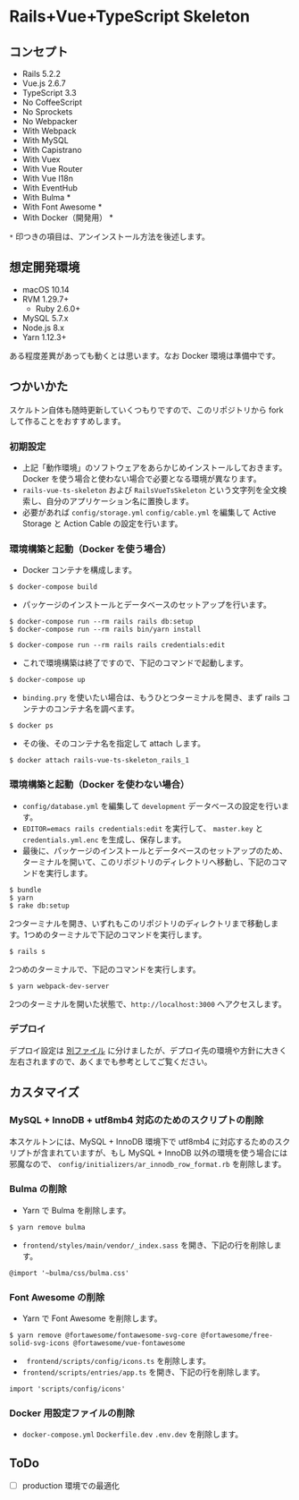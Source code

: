 # Rails+Vue+TypeScript Skeleton

## コンセプト
- Rails 5.2.2
- Vue.js 2.6.7
- TypeScript 3.3
- No CoffeeScript
- No Sprockets
- No Webpacker
- With Webpack
- With MySQL
- With Capistrano
- With Vuex
- With Vue Router
- With Vue I18n
- With EventHub
- With Bulma *
- With Font Awesome *
- With Docker（開発用） *

`*` 印つきの項目は、アンインストール方法を後述します。

## 想定開発環境
- macOS 10.14
- RVM 1.29.7+
    - Ruby 2.6.0+
- MySQL 5.7.x
- Node.js 8.x
- Yarn 1.12.3+

ある程度差異があっても動くとは思います。なお Docker 環境は準備中です。

## つかいかた

スケルトン自体も随時更新していくつもりですので、このリポジトリから fork して作ることをおすすめします。

### 初期設定

- 上記「動作環境」のソフトウェアをあらかじめインストールしておきます。Docker を使う場合と使わない場合で必要となる環境が異なります。
- `rails-vue-ts-skeleton` および `RailsVueTsSkeleton` という文字列を全文検索し、自分のアプリケーション名に置換します。
- 必要があれば `config/storage.yml` `config/cable.yml` を編集して Active Storage と Action Cable の設定を行います。

### 環境構築と起動（Docker を使う場合）

- Docker コンテナを構成します。

```
$ docker-compose build
```

- パッケージのインストールとデータベースのセットアップを行います。

```
$ docker-compose run --rm rails rails db:setup
$ docker-compose run --rm rails bin/yarn install
```

```
$ docker-compose run --rm rails rails credentials:edit
```

- これで環境構築は終了ですので、下記のコマンドで起動します。

```
$ docker-compose up
```

- `binding.pry` を使いたい場合は、もうひとつターミナルを開き、まず rails コンテナのコンテナ名を調べます。

```
$ docker ps
```

- その後、そのコンテナ名を指定して attach します。

```
$ docker attach rails-vue-ts-skeleton_rails_1
```


### 環境構築と起動（Docker を使わない場合）

- `config/database.yml` を編集して `development` データベースの設定を行います。
- `EDITOR=emacs rails credentials:edit` を実行して、 `master.key` と `credentials.yml.enc` を生成し、保存します。
- 最後に、パッケージのインストールとデータベースのセットアップのため、ターミナルを開いて、このリポジトリのディレクトリへ移動し、下記のコマンドを実行します。

```
$ bundle
$ yarn
$ rake db:setup
```

2つターミナルを開き、いずれもこのリポジトリのディレクトリまで移動します。1つめのターミナルで下記のコマンドを実行します。

```
$ rails s
```

2つめのターミナルで、下記のコマンドを実行します。

```
$ yarn webpack-dev-server
```

2つのターミナルを開いた状態で、`http://localhost:3000` へアクセスします。

### デプロイ

デプロイ設定は [別ファイル](/doc/DEPLOY.md) に分けましたが、デプロイ先の環境や方針に大きく左右されますので、あくまでも参考としてご覧ください。

## カスタマイズ

### MySQL + InnoDB + utf8mb4 対応のためのスクリプトの削除
本スケルトンには、MySQL + InnoDB 環境下で utf8mb4 に対応するためのスクリプトが含まれていますが、もし MySQL + InnoDB 以外の環境を使う場合には邪魔なので、 `config/initializers/ar_innodb_row_format.rb` を削除します。

### Bulma の削除
- Yarn で Bulma を削除します。

```
$ yarn remove bulma
```

- `frontend/styles/main/vendor/_index.sass` を開き、下記の行を削除します。

```
@import '~bulma/css/bulma.css'
```

### Font Awesome の削除
- Yarn で Font Awesome を削除します。

```
$ yarn remove @fortawesome/fontawesome-svg-core @fortawesome/free-solid-svg-icons @fortawesome/vue-fontawesome
```

- ` frontend/scripts/config/icons.ts` を削除します。
- `frontend/scripts/entries/app.ts` を開き、下記の行を削除します。

```
import 'scripts/config/icons'
```

### Docker 用設定ファイルの削除
- `docker-compose.yml` `Dockerfile.dev` `.env.dev` を削除します。


## ToDo
- [ ] production 環境での最適化
